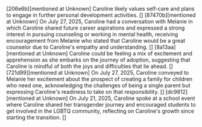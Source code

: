 [206e6b][mentioned at Unknown] Caroline likely values self-care and plans to engage in further personal development activities. []
[87470b][mentioned at Unknown] On July 27, 2025, Caroline had a conversation with Melanie in which Caroline shared future career aspirations and expressed a strong interest in pursuing counseling or working in mental health, receiving encouragement from Melanie who stated that Caroline would be a great counselor due to Caroline's empathy and understanding. []
[8a13aa][mentioned at Unknown] Caroline could be feeling a mix of excitement and apprehension as she embarks on the journey of adoption, suggesting that Caroline is mindful of both the joys and difficulties that lie ahead. []
[721d99][mentioned at Unknown] On July 27, 2025, Caroline conveyed to Melanie her excitement about the prospect of creating a family for children who need one, acknowledging the challenges of being a single parent but expressing Caroline's readiness to take on that responsibility. []
[dc9812][mentioned at Unknown] On July 21, 2025, Caroline spoke at a school event where Caroline shared her transgender journey and encouraged students to get involved in the LGBTQ community, reflecting on Caroline's growth since starting the transition. []
